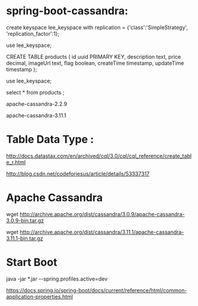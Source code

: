 # spring-boot-cassandra:


create keyspace lee_keyspace with replication = {'class':'SimpleStrategy', 'replication_factor':1};

use lee_keyspace;

CREATE TABLE products (
       id uuid PRIMARY KEY,
       description text,
       price decimal,
       imageUrl text,
       flag boolean,
       createTime timestamp,
       updateTime timestamp
    );

use lee_keyspace;

select * from  products ;



apache-cassandra-2.2.9

apache-cassandra-3.11.1

# Table Data Type :
http://docs.datastax.com/en/archived/cql/3.0/cql/cql_reference/create_table_r.html

http://blog.csdn.net/codeforjesus/article/details/53337317



# Apache Cassandra

 wget http://archive.apache.org/dist/cassandra/3.0.9/apache-cassandra-3.0.9-bin.tar.gz

wget http://archive.apache.org/dist/cassandra/3.11.1/apache-cassandra-3.11.1-bin.tar.gz





# Start Boot

java  -jar  *.jar   --spring.profiles.active=dev



https://docs.spring.io/spring-boot/docs/current/reference/html/common-application-properties.html
